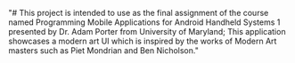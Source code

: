 "# This project is intended to use as the final assignment of the course named Programming Mobile Applications for Android Handheld Systems 1 presented by Dr. Adam Porter from University of Maryland; This application showcases a modern art UI which is inspired by the works of Modern Art masters such as Piet Mondrian and Ben Nicholson." 

